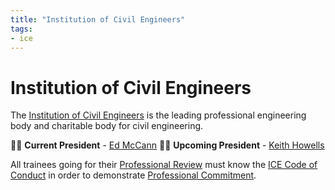 ```yaml
---
title: "Institution of Civil Engineers"
tags: 
- ice
---
```

# Institution of Civil Engineers
The [Institution of Civil Engineers](notes/Institution%20of%20Civil%20Engineers.md) is the leading professional engineering body and charitable body for civil engineering. 

👨‍💼 **Current President** - [Ed McCann](People/Ed%20McCann.md)
🙍‍♂ **Upcoming President** - [Keith Howells](notes/Keith%20Howells.md)

All trainees going for their [Professional Review](notes/Professional%20Review%20MOC.md) must know the [ICE Code of Conduct](notes/ICE%20Code%20of%20Conduct.md) in order to demonstrate [Professional Commitment](notes/Civil%20Engineering%20MOC/Professional%20Review%20MOC/7.%20Professional%20Commitment.md).








